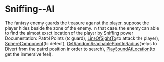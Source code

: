 # Sniffing--AI
The fantasy enemy guards the treasure against the player.
suppose the player hides beside the zone of the enemy. In that case, the enemy can able to find the almost exact location of the player by Sniffing power
Documentation:
              Patrol Points (to guard),
              [LineOfSightTo](https://docs.unrealengine.com/5.0/en-US/API/Runtime/Engine/GameFramework/AController/LineOfSightTo/)(to attack the player),
              [SphereComponent](https://docs.unrealengine.com/4.27/en-US/API/Runtime/Engine/Components/USphereComponent/)(to detect),
              [GetRandomReachablePointInRadius](https://docs.unrealengine.com/5.0/en-US/API/Runtime/NavigationSystem/UNavigationSystemV1/GetRandomReachablePointInRadius/1/)(helps to Divert from the patrol position in order to search),
              [PlaySoundAtLocation](https://docs.unrealengine.com/5.0/en-US/API/Runtime/Engine/Kismet/UGameplayStatics/PlaySoundAtLocation/2/)(to get the immersive feel).
             
             
